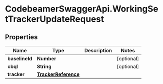 # CodebeamerSwaggerApi.WorkingSetTrackerUpdateRequest

## Properties
Name | Type | Description | Notes
------------ | ------------- | ------------- | -------------
**baselineId** | **Number** |  | [optional] 
**cbql** | **String** |  | [optional] 
**tracker** | [**TrackerReference**](TrackerReference.md) |  | 
